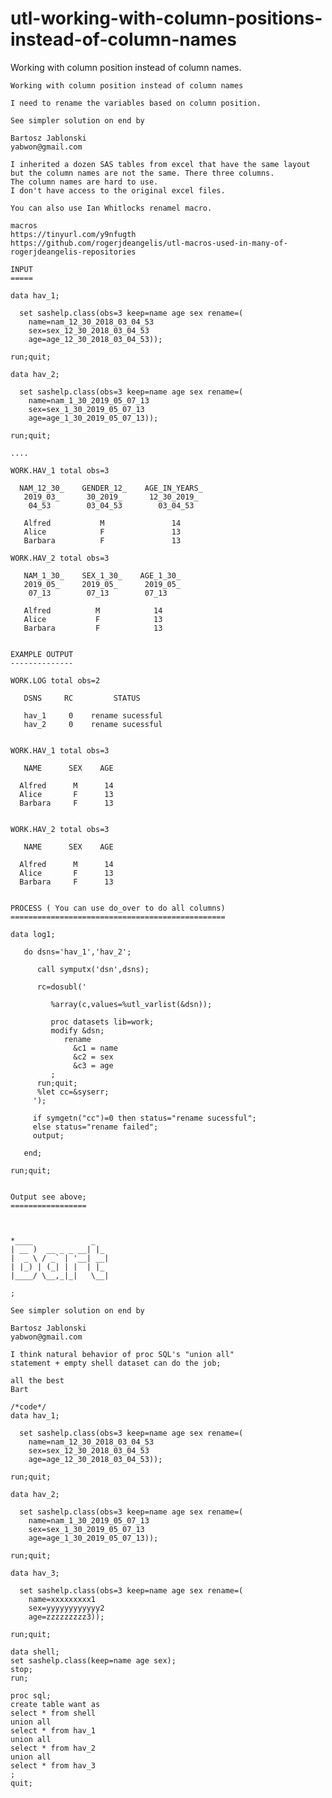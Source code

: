 # utl-working-with-column-positions-instead-of-column-names
Working with column position instead of column names.

    Working with column position instead of column names

    I need to rename the variables based on column position.
    
    See simpler solution on end by

    Bartosz Jablonski
    yabwon@gmail.com

    I inherited a dozen SAS tables from excel that have the same layout
    but the column names are not the same. There three columns.
    The column names are hard to use.
    I don't have access to the original excel files.

    You can also use Ian Whitlocks renamel macro.

    macros
    https://tinyurl.com/y9nfugth
    https://github.com/rogerjdeangelis/utl-macros-used-in-many-of-rogerjdeangelis-repositories

    INPUT
    =====

    data hav_1;

      set sashelp.class(obs=3 keep=name age sex rename=(
        name=nam_12_30_2018_03_04_53
        sex=sex_12_30_2018_03_04_53
        age=age_12_30_2018_03_04_53));

    run;quit;

    data hav_2;

      set sashelp.class(obs=3 keep=name age sex rename=(
        name=nam_1_30_2019_05_07_13
        sex=sex_1_30_2019_05_07_13
        age=age_1_30_2019_05_07_13));

    run;quit;

    ....

    WORK.HAV_1 total obs=3

      NAM_12_30_    GENDER_12_    AGE_IN_YEARS_
       2019_03_      30_2019_      12_30_2019_
        04_53        03_04_53        03_04_53

       Alfred           M               14
       Alice            F               13
       Barbara          F               13

    WORK.HAV_2 total obs=3

       NAM_1_30_    SEX_1_30_    AGE_1_30_
       2019_05_     2019_05_      2019_05_
        07_13        07_13        07_13

       Alfred          M            14
       Alice           F            13
       Barbara         F            13


    EXAMPLE OUTPUT
    --------------

    WORK.LOG total obs=2

       DSNS     RC         STATUS

       hav_1     0    rename sucessful
       hav_2     0    rename sucessful


    WORK.HAV_1 total obs=3

       NAME      SEX    AGE

      Alfred      M      14
      Alice       F      13
      Barbara     F      13


    WORK.HAV_2 total obs=3

       NAME      SEX    AGE

      Alfred      M      14
      Alice       F      13
      Barbara     F      13


    PROCESS ( You can use do_over to do all columns)
    ================================================

    data log1;

       do dsns='hav_1','hav_2';

          call symputx('dsn',dsns);

          rc=dosubl('

             %array(c,values=%utl_varlist(&dsn));

             proc datasets lib=work;
             modify &dsn;
                rename
                  &c1 = name
                  &c2 = sex
                  &c3 = age
             ;
          run;quit;
          %let cc=&syserr;
         ');

         if symgetn("cc")=0 then status="rename sucessful";
         else status="rename failed";
         output;

       end;

    run;quit;


    Output see above;
    =================



    *____             _
    | __ )  __ _ _ __| |_
    |  _ \ / _` | '__| __|
    | |_) | (_| | |  | |_
    |____/ \__,_|_|   \__|

    ;

    See simpler solution on end by

    Bartosz Jablonski
    yabwon@gmail.com

    I think natural behavior of proc SQL's "union all"
    statement + empty shell dataset can do the job;

    all the best
    Bart

    /*code*/
    data hav_1;

      set sashelp.class(obs=3 keep=name age sex rename=(
        name=nam_12_30_2018_03_04_53
        sex=sex_12_30_2018_03_04_53
        age=age_12_30_2018_03_04_53));

    run;quit;

    data hav_2;

      set sashelp.class(obs=3 keep=name age sex rename=(
        name=nam_1_30_2019_05_07_13
        sex=sex_1_30_2019_05_07_13
        age=age_1_30_2019_05_07_13));

    run;quit;

    data hav_3;

      set sashelp.class(obs=3 keep=name age sex rename=(
        name=xxxxxxxxx1
        sex=yyyyyyyyyyyy2
        age=zzzzzzzzz3));

    run;quit;

    data shell;
    set sashelp.class(keep=name age sex);
    stop;
    run;

    proc sql;
    create table want as
    select * from shell
    union all
    select * from hav_1
    union all
    select * from hav_2
    union all
    select * from hav_3
    ;
    quit;



